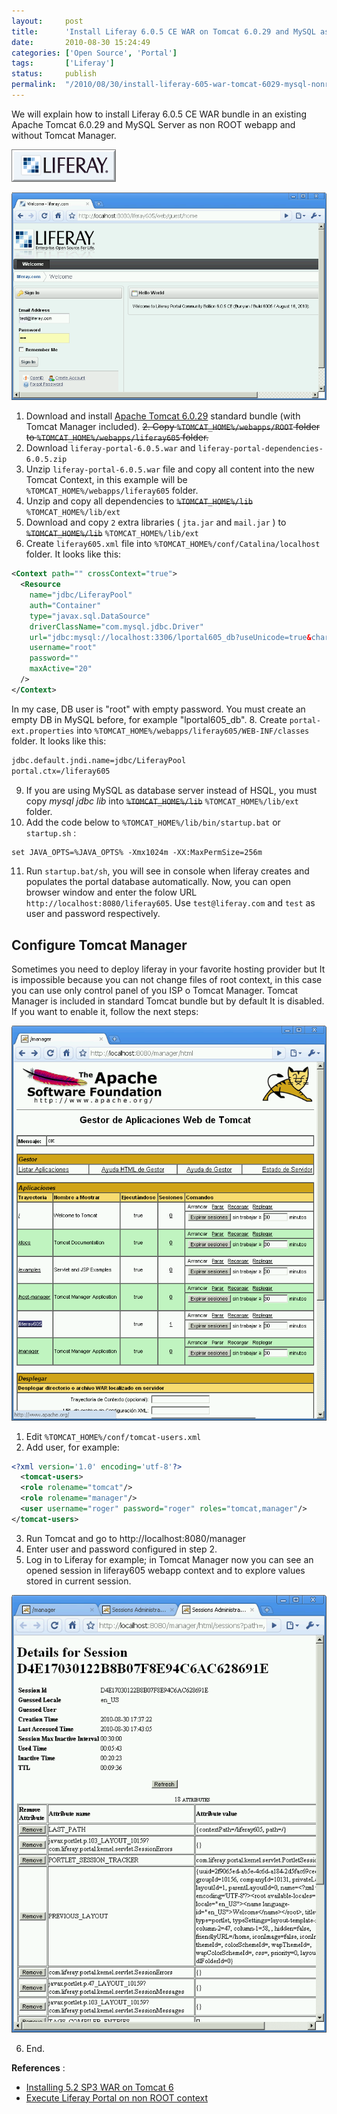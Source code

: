 ```yaml
---
layout:     post
title:      'Install Liferay 6.0.5 CE WAR on Tomcat 6.0.29 and MySQL as non root webapp and without Tomcat Manager'
date:       2010-08-30 15:24:49
categories: ['Open Source', 'Portal']
tags:       ['Liferay']
status:     publish 
permalink:  "/2010/08/30/install-liferay-605-war-tomcat-6029-mysql-nonroot-manager/"
---
```

We will explain how to install Liferay 6.0.5 CE WAR bundle in an existing Apache Tomcat 6.0.29 and MySQL Server as non ROOT webapp and without Tomcat Manager.

![](/assets/blog20100830_liferay605war/liferay_601.png)


<!-- more -->

![](/assets/blog20100830_liferay605war/liferay605war_1login.png)

1. Download and install [Apache Tomcat 6.0.29](http://apache.rediris.es//tomcat/tomcat-6/v6.0.29/bin/apache-tomcat-6.0.29-windows-x86.zip) standard bundle (with Tomcat Manager included).
 ~~2. Copy `%TOMCAT_HOME%/webapps/ROOT` folder to `%TOMCAT_HOME%/webapps/liferay605` folder.~~
3. Download `liferay-portal-6.0.5.war` and `liferay-portal-dependencies-6.0.5.zip`
4. Unzip `liferay-portal-6.0.5.war` file and copy all content into the new Tomcat Context, in this example will be `%TOMCAT_HOME%/webapps/liferay605` folder.
5. Unzip and copy all dependencies to ~~`%TOMCAT_HOME%/lib`~~ `%TOMCAT_HOME%/lib/ext`
6. Download and copy `2` extra libraries ( `jta.jar` and `mail.jar` ) to ~~`%TOMCAT_HOME%/lib`~~ `%TOMCAT_HOME%/lib/ext`
7. Create `liferay605.xml` file into `%TOMCAT_HOME%/conf/Catalina/localhost` folder. It looks like this:
  ```xml  
  <Context path="" crossContext="true">  
    <Resource  
      name="jdbc/LiferayPool"  
      auth="Container"  
      type="javax.sql.DataSource"  
      driverClassName="com.mysql.jdbc.Driver"  
      url="jdbc:mysql://localhost:3306/lportal605_db?useUnicode=true&characterEncoding=UTF-8"  
      username="root"  
      password=""  
      maxActive="20"  
    />  
  </Context>  
  ```  
  In my case, DB user is "root" with empty password. You must create an empty DB in MySQL before, for example "lportal605_db".
8. Create `portal-ext.properties` into `%TOMCAT_HOME%/webapps/liferay605/WEB-INF/classes` folder. It looks like this:
  ```txt
  jdbc.default.jndi.name=jdbc/LiferayPool  
  portal.ctx=/liferay605  
  ```
9. If you are using MySQL as database server instead of HSQL, you must copy _mysql jdbc lib_ into ~~`%TOMCAT_HOME%/lib`~~ `%TOMCAT_HOME%/lib/ext` folder.
10. Add the code below to `%TOMCAT_HOME%/lib/bin/startup.bat` or `startup.sh` :
  ```txt
  set JAVA_OPTS=%JAVA_OPTS% -Xmx1024m -XX:MaxPermSize=256m
  ```
11. Run `startup.bat/sh`, you will see in console when liferay creates and populates the portal database automatically. Now, you can open browser window and enter the folow URL `http://localhost:8080/liferay605`. Use `test@liferay.com` and `test` as user and password respectively.

## Configure Tomcat Manager

Sometimes you need to deploy liferay in your favorite hosting provider but It is impossible because you can not change files of root context, in this case you can use only control panel of you ISP o Tomcat Manager.
Tomcat Manager is included in standard Tomcat bundle but by default It is disabled. If you want to enable it, follow the next steps:

![](/assets/liferay605war_2tomcatmanager.png)

1. Edit `%TOMCAT_HOME%/conf/tomcat-users.xml`
2. Add user, for example:
  
  ```xml  
  <?xml version='1.0' encoding='utf-8'?>  
    <tomcat-users>  
    <role rolename="tomcat"/>  
    <role rolename="manager"/>  
    <user username="roger" password="roger" roles="tomcat,manager"/>  
  </tomcat-users>  
  ```  
  
3. Run Tomcat and go to http://localhost:8080/manager
4. Enter user and password configured in step 2.
5. Log in to Liferay for example; in Tomcat Manager now you can see an opened session in liferay605 webapp context and to explore values stored in current session.
  
  ![](/assets/blog20100830_liferay605war/liferay605war_3tomcatmanagerliferay.png)
  
6. End.

**References** :
* [Installing 5.2 SP3 WAR on Tomcat 6](http://www.liferay.com/es/community/wiki/-/wiki/Main/Installing+5.2+SP3+WAR+on+Tomcat+6)
* [Execute Liferay Portal on non ROOT context](http://holisticsecurity.wordpress.com/2010/07/19/execute-liferay-root-context)
